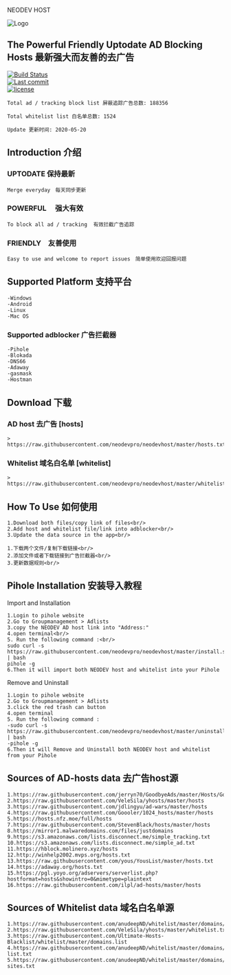 NEODEV HOST

![Logo](https://raw.githubusercontent.com/neodevpro/neodevhost/master/logo.png)


## The Powerful Friendly Uptodate AD Blocking Hosts 最新强大而友善的去广告
   

[![Build Status](https://img.shields.io/github/workflow/status/neodevpro/neodevhost/CI/master)](https://github.com/neodevpro/neodevhost/actions?workflow=CI)<br/>
[![Last commit](https://img.shields.io/github/last-commit/neodevpro/neodevhost.svg)](https://github.com/neodevpro/neodevhost/commit/master)<br/>
[![license](https://img.shields.io/github/license/neodevpro/neodevhost.svg)](https://github.com/neodevpro/neodevhost/blob/master/LICENSE)

```
Total ad / tracking block list 屏蔽追踪广告总数: 188356

Total whitelist list 白名单总数: 1524

Update 更新时间: 2020-05-20

```

## Introduction 介绍

### UPTODATE 保持最新<br/>
    Merge everyday　每天同步更新
### POWERFUL　 强大有效<br/>
    To block all ad / tracking  有效拦截广告追踪　
### FRIENDLY　友善使用<br/>
    Easy to use and welcome to report issues　简单使用欢迎回报问题
   
## Supported Platform 支持平台
```
-Windows
-Android
-Linux
-Mac OS
```
### Supported adblocker 广告拦截器
```
-Pihole
-Blokada
-DNS66
-Adaway
-gasmask
-Hostman
```
## Download 下载 

### AD host 去广告 [hosts]
```
> https://raw.githubusercontent.com/neodevpro/neodevhost/master/hosts.txt
```

### Whitelist 域名白名单 [whitelist]
```
> https://raw.githubusercontent.com/neodevpro/neodevhost/master/whitelist.txt
```

## How To Use 如何使用
```
1.Download both files/copy link of files<br/>
2.Add host and whitelist file/link into adblocker<br/>
3.Update the data source in the app<br/>
```
```
1.下载两个文件/复制下载链接<br/>
2.添加文件或者下载链接到广告拦截器<br/>
3.更新数据规则<br/>
```
## Pihole Installation 安装导入教程

Import and Installation<br/>
```
1.Login to pihole website
2.Go to Groupmanagement > Adlists
3.copy the NEODEV AD host link into "Address:"
4.open terminal<br/>
5. Run the following command :<br/>
sudo curl -s https://raw.githubusercontent.com/neodevpro/neodevhost/master/install.sh | bash
pihole -g
6.Then it will import both NEODEV host and whitelist into your Pihole 
```

Remove and Uninstall<br/>
```
1.Login to pihole website
2.Go to Groupmanagement > Adlists
3.click the red trash can button
4.open terminal
5. Run the following command :
-sudo curl -s https://raw.githubusercontent.com/neodevpro/neodevhost/master/uninstall.sh | bash
-pihole -g
6.Then it will Remove and Uninstall both NEODEV host and whitelist from your Pihole 
```

## Sources of AD-hosts data 去广告host源
```
1.https://raw.githubusercontent.com/jerryn70/GoodbyeAds/master/Hosts/GoodbyeAds.txt
2.https://raw.githubusercontent.com/VeleSila/yhosts/master/hosts
3.https://raw.githubusercontent.com/jdlingyu/ad-wars/master/hosts
4.https://raw.githubusercontent.com/Goooler/1024_hosts/master/hosts
5.https://hosts.nfz.moe/full/hosts
7.https://raw.githubusercontent.com/StevenBlack/hosts/master/hosts
8.https://mirror1.malwaredomains.com/files/justdomains
9.https://s3.amazonaws.com/lists.disconnect.me/simple_tracking.txt
10.https://s3.amazonaws.com/lists.disconnect.me/simple_ad.txt
11.https://hblock.molinero.xyz/hosts
12.http://winhelp2002.mvps.org/hosts.txt
13.https://raw.githubusercontent.com/yous/YousList/master/hosts.txt
14.https://adaway.org/hosts.txt
15.https://pgl.yoyo.org/adservers/serverlist.php?hostformat=hosts&showintro=0&mimetype=plaintext
16.https://raw.githubusercontent.com/ilpl/ad-hosts/master/hosts
```

## Sources of Whitelist data 域名白名单源
```
1.https://raw.githubusercontent.com/anudeepND/whitelist/master/domains/whitelist.txt
2.https://raw.githubusercontent.com/VeleSila/yhosts/master/whitelist.txt
3.https://raw.githubusercontent.com/Ultimate-Hosts-Blacklist/whitelist/master/domains.list
4.https://raw.githubusercontent.com/anudeepND/whitelist/master/domains/optional-list.txt
5.https://raw.githubusercontent.com/anudeepND/whitelist/master/domains/referral-sites.txt
```
